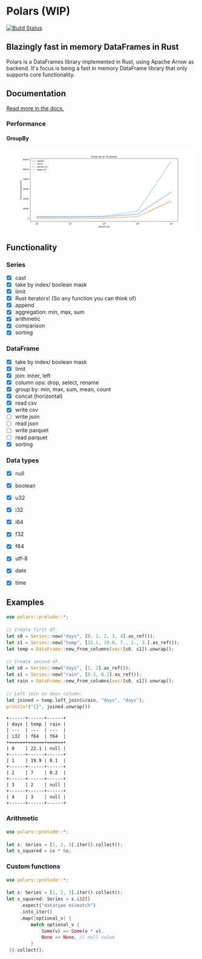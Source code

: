 # Polars (WIP)

[![Build Status](https://travis-ci.com/ritchie46/polars.svg?branch=master)](https://travis-ci.com/ritchie46/polars)

## Blazingly fast in memory DataFrames in Rust

Polars is a DataFrames library implemented in Rust, using Apache Arrow as backend. It's focus is being a fast in memory
DataFrame library that only supports core functionality.

## Documentation
[Read more in the docs.](https://ritchie46.github.io/polars)

### Performance

#### GroupBy
![](pandas_cmp/img/groupby10_.png)

## Functionality

### Series
- [x] cast
- [x] take by index/ boolean mask
- [x] limit
- [x] Rust iterators! (So any function you can think of)
- [x] append
- [x] aggregation: min, max, sum
- [x] arithmetic
- [x] comparison
- [x] sorting

### DataFrame
- [x] take by index/ boolean mask
- [x] limit
- [x] join: inner, left
- [x] column ops: drop, select, rename
- [x] group by: min, max, sum, mean, count
- [x] concat (horizontal)
- [x] read csv
- [x] write csv
- [ ] write json
- [ ] read json
- [ ] write parquet
- [ ] read parquet
- [x] sorting

### Data types
- [x] null
- [x] boolean
- [x] u32
- [x] i32
- [x] i64
- [x] f32
- [x] f64
- [x] utf-8
- [x] date
- [x] time


## Examples

```rust
use polars::prelude::*;

// Create first df.
let s0 = Series::new("days", [0, 1, 2, 3, 4].as_ref());
let s1 = Series::new("temp", [22.1, 19.9, 7., 2., 3.].as_ref());
let temp = DataFrame::new_from_columns(vec![s0, s1]).unwrap();

// Create second df.
let s0 = Series::new("days", [1, 2].as_ref());
let s1 = Series::new("rain", [0.1, 0.2].as_ref());
let rain = DataFrame::new_from_columns(vec![s0, s1]).unwrap();

// Left join on days column.
let joined = temp.left_join(&rain, "days", "days");
println!("{}", joined.unwrap())
```

```text
+------+------+------+
| days | temp | rain |
| ---  | ---  | ---  |
| i32  | f64  | f64  |
+======+======+======+
| 0    | 22.1 | null |
+------+------+------+
| 1    | 19.9 | 0.1  |
+------+------+------+
| 2    | 7    | 0.2  |
+------+------+------+
| 3    | 2    | null |
+------+------+------+
| 4    | 3    | null |
+------+------+------+
```

### Arithmetic
```rust
use polars::prelude::*;

let s: Series = [1, 2, 3].iter().collect(); 
let s_squared = &s * &s;
```

### Custom functions
```rust
use polars::prelude::*;

let s: Series = [1, 2, 3].iter().collect(); 
let s_squared: Series = s.i32()
     .expect("datatype mismatch")
     .into_iter()
     .map(|optional_v| {
         match optional_v {
             Some(v) => Some(v * v),
             None => None, // null value
         }
 }).collect();
```


